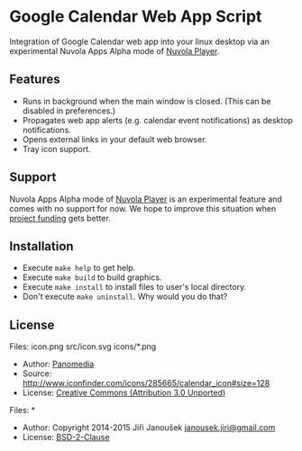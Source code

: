 Google Calendar Web App Script
==============================

Integration of Google Calendar web app into your linux desktop via
an experimental Nuvola Apps Alpha mode of
[Nuvola Player](https://github.com/tiliado/nuvolaplayer).

Features
--------

 * Runs in background when the main window is closed. (This can be disabled in preferences.)
 * Propagates web app alerts (e.g. calendar event notifications) as desktop notifications.
 * Opens external links in your default web browser.
 * Tray icon support.
 
Support
-------

Nuvola Apps Alpha mode of [Nuvola Player](https://github.com/tiliado/nuvolaplayer) is an
experimental feature and comes with no support for now. We hope to improve this situation when
[project funding](https://tiliado.eu/nuvolaplayer/funding/) gets better.

Installation
------------

  * Execute ``make help`` to get help.
  * Execute ``make build`` to build graphics.
  * Execute ``make install`` to install files to user's local directory.
  * Don't execute ``make uninstall``. Why would you do that?

License
-------

Files: icon.png src/icon.svg icons/*.png

* Author: [Panomedia](https://www.iconfinder.com/paomedia) 
* Source: <http://www.iconfinder.com/icons/285665/calendar_icon#size=128>
* License: [Creative Commons (Attribution 3.0 Unported)](http://creativecommons.org/licenses/by/3.0/)

Files: *

* Author: Copyright 2014-2015 Jiři Janoušek <janousek.jiri@gmail.com> 
* License: [BSD-2-Clause](./LICENSE)
